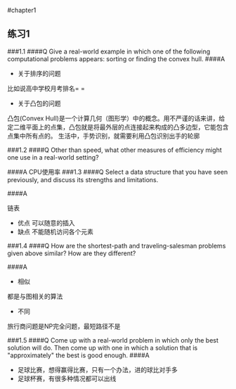 #chapter1

## 练习1
###1.1
####Q
Give a real-world example in which one of the following computational problems appears: sorting or finding the convex hull.
####A
* 关于排序的问题 
  
比如说高中学校月考排名= =

* 关于凸包的问题

凸包(Convex Hull)是一个计算几何（图形学）中的概念。用不严谨的话来讲，给定二维平面上的点集，凸包就是将最外层的点连接起来构成的凸多边型，它能包含点集中所有点的。
生活中，手势识别，就需要利用凸包识别出手的轮廓

###1.2
####Q
Other than speed, what other measures of efficiency might one use in a real-world setting?

####A
CPU使用率
###1.3
####Q
Select a data structure that you have seen previously, and discuss its strengths and limitations.

####A

链表


* 优点 可以随意的插入
* 缺点 不能随机访问各个元素

###1.4
####Q
How are the shortest-path and traveling-salesman problems given above similar? How are they different?

####A

* 相似

都是与图相关的算法

* 不同

旅行商问题是NP完全问题，最短路径不是

###1.5
####Q
Come up with a real-world problem in which only the best solution will do. Then come up with one in which a solution that is "approximately" the best is good enough.
####A

*  足球比赛，想得赢得比赛，只有一个办法，进的球比对手多
*  足球杯赛，有很多种情况都可以出线

